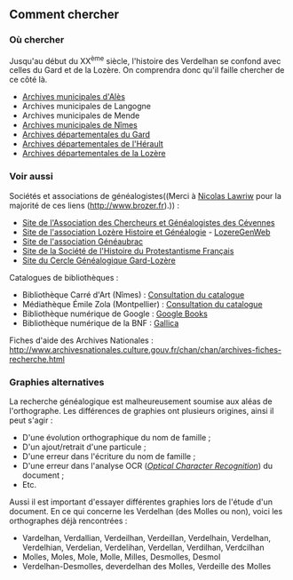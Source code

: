## Comment chercher

### Où chercher

Jusqu'au début du XX<sup>ème</sup> siècle, l'histoire des Verdelhan se confond avec celles du Gard et de la Lozère. On comprendra donc qu'il faille chercher de ce côté là.

 * [Archives municipales d'Alès](http://www.alescevennes.fr/portal/portal/pac/informer/archivesmunicipales/presentation)
 * Archives municipales de Langogne
 * Archives municipales de Mende
 * [Archives municipales de Nîmes](http://www.ville-nimes.fr/index.php?id=31)
 * [Archives départementales du Gard](http://www.gard.fr/nos-actions/culture-sport/les-archives-departementales/effectuer-une-recherche.html)
 * [Archives départementales de l'Hérault](http://archives.herault.fr/)
 * [Archives départementales de la Lozère](http://archives.lozere.fr/)

### Voir aussi

Sociétés et associations de généalogistes((Merci à [Nicolas Lawriw](http://nlawriw.free.fr) pour la majorité de ces liens
(http://www.brozer.fr).)) :

 * [Site de l'Association des Chercheurs et Généalogistes des Cévennes](http://site.acgc.free.fr/)
 * [Site de l'association Lozère Histoire et Généalogie](http://www.lozere-histoire-genealogie.com/) - [LozereGenWeb](http://lozeregenweb.lozere-histoire-genealogie.com/)
 * [Site de l'association Généaubrac](http://geneaubrac.fr/)
 * [Site de la Société de l'Histoire du Protestantisme Français](http://www.shpf.fr/)
 * [Site du Cercle Généalogique Gard-Lozère](http://www.cggl.fr/)

Catalogues de bibliothèques :

 * Bibliothèque Carré d'Art (Nîmes) : [Consultation du catalogue](http://carreartmusee.centredoc.fr/opac/)
 * Médiathèque Émile Zola (Montpellier) : [Consultation du catalogue](http://sbib.bm.montpellier-agglo.com/zonesl/)
 * Bibliothèque numérique de Google : [Google Books](http://books.google.fr/)
 * Bibliothèque numérique de la BNF : [Gallica](http://gallica.bnf.fr/)

Fiches d'aide des Archives Nationales :
<http://www.archivesnationales.culture.gouv.fr/chan/chan/archives-fiches-recherche.html>

### Graphies alternatives

La recherche généalogique est malheureusement soumise aux aléas de l'orthographe. Les différences de graphies ont plusieurs origines,
ainsi il peut s'agir :

 * D'une évolution orthographique du nom de famille ;
 * D'un ajout/retrait d'une particule ;
 * D'une erreur dans l'écriture du nom de famille ;
 * D'une erreur dans l'analyse OCR (*[Optical Character Recognition](http://fr.wikipedia.org/wiki/Reconnaissance_optique_de_caract%C3%A8res)*) du document ;
 * Etc.

Aussi il est important d'essayer différentes graphies lors de l'étude d'un document. En ce qui concerne les Verdelhan (des Molles ou non),
voici les orthographes déjà rencontrées :

 * Vardelhan, Verdallian, Verdeilhan, Verdeillan, Verdelhain, Verdelhan, Verdelhian, Verdelian, Verdelihan, Verdellan, Verdilhan, Verdcilhan
 * Molles, Moles, Mole, Molle, Milles, Desmolles, Desmol
 * Verdelhan-Desmolles, deverdelhan des Molles, Verdeille des Molles
